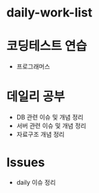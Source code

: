 # daily-work-list






# 코딩테스트 연습 
  - 프로그래머스


# 데일리 공부
  - DB 관련 이슈 및 개념 정리
  - 서버 관련 이슈 및 개념 정리 
  - 자료구조 개념 정리 


# Issues
  - daily 이슈 정리 
